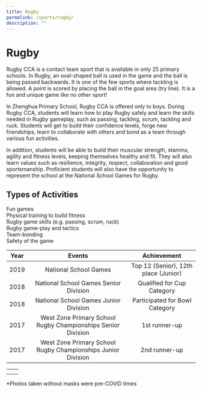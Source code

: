 ```yaml
---
title: Rugby
permalink: /sports/rugby/
description: ""
---
```

# Rugby

Rugby CCA is a contact team sport that is available in only 25 primary schools. In Rugby, an oval-shaped ball is used in the game and the ball is being passed backwards. It is one of the few sports where tackling is allowed. A point is scored by placing the ball in the goal area (try line). It is a fun and unique game like no other sport!

In Zhenghua Primary School, Rugby CCA is offered only to boys. During Rugby CCA, students will learn how to play Rugby safely and learn the skills needed in Rugby gameplay, such as passing, tackling, scrum, tackling and ruck. Students will get to build their confidence levels, forge new friendships, learn to collaborate with others and bond as a team through various fun activities.

In addition, students will be able to build their muscular strength, stamina, agility and fitness levels, keeping themselves healthy and fit. They will also learn values such as resilience, integrity, respect, collaboration and good sportsmanship. Proficient students will also have the opportunity to represent the school at the National School Games for Rugby.

Types of Activities
-------------------

Fun games   
Physical training to build fitness   
Rugby game skills (e.g. passing, scrum, ruck)   
Rugby game-play and tactics   
Team-bonding   
Safety of the game


| Year |         Events      |    Achievement             |
|:----:|:---------------:|:------:|
| 2019 |                     National School Games                    | Top 12 (Senior), 12th place (Junior) |
| 2018 |             National School Games Senior Division            |      Qualified for Cup Category      |
| 2018 |             National School Games Junior Division            |    Participated for Bowl Category    |
| 2017 | West Zone Primary School Rugby Championships Senior Division |             1st runner-up            |
| 2017 | West Zone Primary School Rugby Championships Junior Division |             2nd runner-up            |

|   |   |
|:-:|:-:|
|   |   |
|   |   |



\*Photos taken without masks were pre-COVID times

